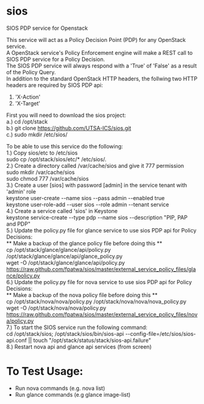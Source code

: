 sios
====

SIOS PDP service for Openstack

This service will act as a Policy Decision Point (PDP) for any OpenStack service.<br>
A OpenStack service's Policy Enforcement engine will make a REST call to SIOS PDP service for a Policy Decision.<br>
The SIOS PDP service will always respond with a 'True' of 'False' as a result of the Policy Query.<br>
In addition to the standard OpenStack HTTP headers, the follwing two HTTP headers are required by SIOS PDP api:<br>
1. 'X-Action'<br>
2. 'X-Target'

First you will need to download the sios project:<br>
a.) cd /opt/stack<br>
b.) git clone https://github.com/UTSA-ICS/sios.git<br>
c.) sudo mkdir /etc/sios/<br>

To be able to use this service do the following:<br>
1.) Copy sios/etc to /etc/sios<br>
sudo cp /opt/stack/sios/etc/* /etc/sios/.<br>
2.) Create a directory called /var/cache/sios and give it 777 permission<br>
sudo mkdir /var/cache/sios<br>
sudo chmod 777 /var/cache/sios<br>
3.) Create a user [sios] with password [admin] in the service tenant with 'admin' role<br>
keystone user-create --name sios --pass admin --enabled true<br>
keystone user-role-add --user sios --role admin --tenant service<br>
4.) Create a service called 'sios' in Keystone<br>
keystone service-create --type pdp --name sios --description "PIP, PAP and PDP"<br>
5.) Update the policy.py file for glance service to use sios PDP api for Policy Decisions:<br>
** Make a backup of the glance policy file before doing this **<br>
cp /opt/stack/glance/glance/api/policy.py /opt/stack/glance/glance/api/glance_policy.py<br>
wget -O /opt/stack/glance/glance/api/policy.py https://raw.github.com/fpatwa/sios/master/external_service_policy_files/glance/policy.py<br>
6.) Update the policy.py file for nova service to use sios PDP api for Policy Decisions:<br>
** Make a backup of the nova policy file before doing this **<br>
cp /opt/stack/nova/nova/policy.py /opt/stack/nova/nova/nova_policy.py<br>
wget -O /opt/stack/nova/nova/policy.py https://raw.github.com/fpatwa/sios/master/external_service_policy_files/nova/policy.py<br>
7.) To start the SIOS service run the following command:<br>
cd /opt/stack/sios; /opt/stack/sios/bin/sios-api --config-file=/etc/sios/sios-api.conf || touch "/opt/stack/status/stack/sios-api.failure"<br>
8.) Restart nova api and glance api services (from screen)<br>

To Test Usage:
==============
- Run nova commands (e.g. nova list)
- Run glance commands (e.g glance image-list)
